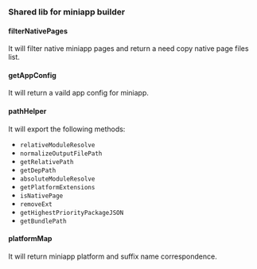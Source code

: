 ### Shared lib for miniapp builder

#### filterNativePages
It will filter native miniapp pages and return a need copy native page files list.

#### getAppConfig
It will return a vaild app config for miniapp.

#### pathHelper
It will export the following methods:
  - `relativeModuleResolve`
  - `normalizeOutputFilePath`
  - `getRelativePath`
  - `getDepPath`
  - `absoluteModuleResolve`
  - `getPlatformExtensions`
  - `isNativePage`
  - `removeExt`
  - `getHighestPriorityPackageJSON`
  - `getBundlePath`

#### platformMap
It will return miniapp platform and suffix name correspondence.
